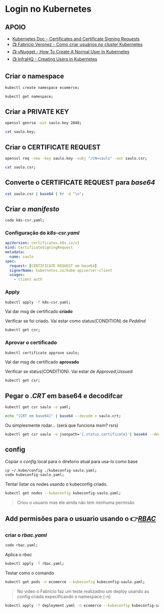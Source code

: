 # Login no Kubernetes

## APOIO

- [Kubernetes Doc - Certificates and Certificate Signing Requests](https://kubernetes.io/docs/reference/access-authn-authz/certificate-signing-requests/)
- [📺 Fabricio Veronez - Como criar usuários no cluster Kubernetes](https://youtu.be/WQx_aFVFXh8)
- [📺 vNugget - How To Create A Normal User In Kubernetes](https://youtu.be/r_fSTn_Ixuk)
- [📺 InfraHQ - Creating Users in Kubernetes](https://youtu.be/dnKVZR4eK7Q)

## Criar o namespace

```sh
kubectl create namespace ecomerce;
```

```sh
kubectl get namespace;
```

## Criar a **PRIVATE KEY**

```sh
openssl genrsa -out saulo.key 2048;
```

```sh
cat saulo.key;
```

## Criar o **CERTIFICATE REQUEST**

```sh
openssl req -new -key saulo.key -subj "/CN=saulo" -out saulo.csr;
```

```sh
cat saulo.csr;
```

## Converte o **CERTIFICATE REQUEST** para *base64*

```sh
cat saulo.csr | base64 | tr -d "\n";
```

## Criar o *manifesto*

```sh
code k8s-csr.yaml;
```

### Configuração do *k8s-csr.yaml*

```yaml
apiVersion: certificates.k8s.io/v1
kind: CertificateSigningRequest
metadata:
  name: saulo
spec:
  request: [CERTIFICATE REQUEST em base64]
  signerName: kubernetes.io/kube-apiserver-client
  usages:
    - client auth
```

### Apply

```sh
kubectl apply -f k8s-csr.yaml;
```

Vai dar msg de certificado **criado**

Verificar se foi criado. Vai estar como status(CONDITION) de *Peddind*

```sh
kubectl get csr;
```

### Aprovar o certificado

```sh
kubectl certificate approve saulo;
```

Vai dar msg de certificado **aprovado**

Verificar se status(CONDITION). Vai estar de *Approved,Ussued*

```sh
kubectl get csr;
```

## Pegar o *.CRT* em base64 e decodifcar

```sh
kubectl get csr saulo -o yaml;
```

```sh
echo "[CRT em base64]" | base64 --decode > saulo.crt;
```

Ou simplesmente rodar... (será que funciona msm? rsrs)

```sh
kubectl get csr saulo -o jsonpath='{.status.certificate}'| base64 --decode > saulo.crt;
```

## config

Copiar o *config* local para o diretorio atual para usa-lo como base

```sh
cp ~/.kube/config ./kubeconfig-saulo.yaml;
code kubeconfig-saulo.yaml;
```

Tentar listar os nodes usando o kubeconfig criado.

```sh
kubectl get nodes --kubeconfig kubeconfig-saulo.yaml;
```

> Criou o usuario mas ele ainda não tem nenhuma permisão

## Add permisões para o usuario usando o 👉[*RBAC*](https://youtu.be/1cv94XguLyg)

### criar o *rbac.yaml*

```sh
code rbac.yaml;
```

Aplica o *rbac*

```sh
kubectl apply -f rbac.yaml;
```

Testar como o comando

```sh
kubectl get pods -n ecomerce --kubeconfig kubeconfig-saulo.yaml;
```

> No video o Fabrício faz um teste realizadno um deploy usando as config criada expecificando o namespace (-n)

```sh
kubectl apply -f deployment.yaml -n ecomerce --kubeconfig kubeconfig-saulo.yaml;
```
